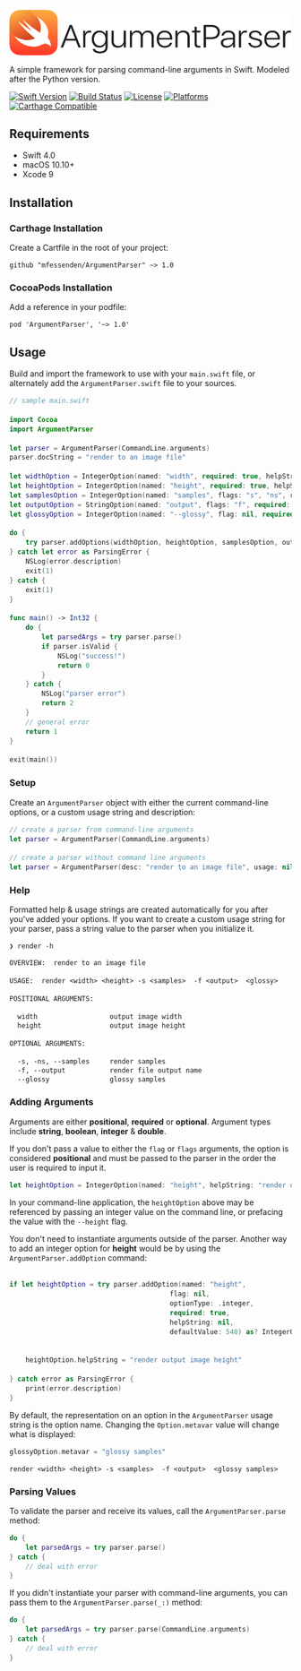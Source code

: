 ![ArgumentParser](images/header-800x128.png)

A simple framework for parsing command-line arguments in Swift. Modeled after the Python version.

[![Swift Version][swift-image]][swift-url]
[![Build Status][travis-image]][travis-url]
[![License][license-image]][license-url]
[![Platforms][platforms-image]][platforms-url]
[![Carthage Compatible][carthage-image]][carthage-url]

## Requirements

- Swift 4.0
- macOS 10.10+
- Xcode 9


## Installation

### Carthage Installation

Create a Cartfile in the root of your project:

    github "mfessenden/ArgumentParser" ~> 1.0

### CocoaPods Installation

Add a reference in your podfile:

    pod 'ArgumentParser', '~> 1.0'


## Usage

Build and import the framework to use with your `main.swift` file, or alternately add the `ArgumentParser.swift` file to your sources.

```swift
// sample main.swift

import Cocoa
import ArgumentParser

let parser = ArgumentParser(CommandLine.arguments)
parser.docString = "render to an image file"

let widthOption = IntegerOption(named: "width", required: true, helpString: "output image width", defaultValue: nil)
let heightOption = IntegerOption(named: "height", required: true, helpString: "output image height", defaultValue: nil)
let samplesOption = IntegerOption(named: "samples", flags: "s", "ns", required: true, helpString: "render samples", defaultValue: nil)
let outputOption = StringOption(named: "output", flags: "f", required: false, helpString: "render file output name")
let glossyOption = IntegerOption(named: "--glossy", flag: nil, required: true, helpString: "glossy samples", defaultValue: 50)

do {
    try parser.addOptions(widthOption, heightOption, samplesOption, outputOption, glossyOption)
} catch let error as ParsingError {
    NSLog(error.description)
    exit(1)
} catch {
    exit(1)
}

func main() -> Int32 {
    do {
        let parsedArgs = try parser.parse()
        if parser.isValid {
            NSLog("success!")
            return 0
        }
    } catch {
        NSLog("parser error")
        return 2
    }
    // general error
    return 1
}

exit(main())
```

### Setup

Create an `ArgumentParser` object with either the current command-line options, or a custom usage string and description:

```swift
// create a parser from command-line arguments
let parser = ArgumentParser(CommandLine.arguments)

// create a parser without command line arguments
let parser = ArgumentParser(desc: "render to an image file", usage: nil)
```

### Help

Formatted help & usage strings are created automatically for you after you've added your options. If you want to create a custom usage string for your parser, pass a string value to the parser when you initialize it.

```
❯ render -h                     
```
```
OVERVIEW:  render to an image file

USAGE:  render <width> <height> -s <samples>  -f <output>  <glossy>

POSITIONAL ARGUMENTS: 

  width                  output image width
  height                 output image height

OPTIONAL ARGUMENTS: 

  -s, -ns, --samples     render samples
  -f, --output           render file output name
  --glossy               glossy samples
```

### Adding Arguments

Arguments are either **positional**, **required** or **optional**. Argument types include **string**, **boolean**, **integer** & **double**.

If you don't pass a value to either the `flag` or `flags` arguments, the option is considered **positional** and must be passed to the parser in the order the user is required to input it.

```swift
let heightOption = IntegerOption(named: "height", helpString: "render output image height", defaultValue: 540)
```
In your command-line application, the `heightOption` above may be referenced by passing an integer value on the command line, or prefacing the value with the `--height` flag.


You don't need to instantiate arguments outside of the parser. Another way to add an integer option for **height** would be by using the `ArgumentParser.addOption` command:

```swift

if let heightOption = try parser.addOption(named: "height", 
                                        flag: nil, 
                                        optionType: .integer, 
                                        required: true, 
                                        helpString: nil, 
                                        defaultValue: 540) as? IntegerOption {
                                        
                               
    heightOption.helpString = "render output image height"
   
} catch error as ParsingError {
    print(error.description)
}
```

By default, the representation on an option in the `ArgumentParser` usage string is the option name. Changing the `Option.metavar` value will change what is displayed:

```swift
glossyOption.metavar = "glossy samples"
```

```
render <width> <height> -s <samples>  -f <output>  <glossy samples>
```

### Parsing Values


To validate the parser and receive its values, call the `ArgumentParser.parse` method:

```swift
do {
    let parsedArgs = try parser.parse()
} catch {
    // deal with error
}
```

If you didn't instantiate your parser with command-line arguments, you can pass them to the `ArgumentParser.parse(_:)` method:

```swift
do {
    let parsedArgs = try parser.parse(CommandLine.arguments)
} catch {
    // deal with error
}
```

[swift-image]:https://img.shields.io/badge/Swift-4.0-brightgreen.svg
[swift-url]: https://swift.org/
[license-image]:https://img.shields.io/badge/License-MIT-blue.svg
[license-url]:https://github.com/mfessenden/ArgumentParser/blob/master/LICENSE
[travis-image]:https://travis-ci.org/mfessenden/ArgumentParser.svg
[travis-url]:https://travis-ci.org/mfessenden/ArgumentParser
[platforms-image]:https://img.shields.io/badge/platforms-macOS-red.svg
[platforms-url]:http://www.apple.com
[carthage-image]:https://img.shields.io/badge/Carthage-compatible-4BC51D.svg
[carthage-url]:https://github.com/Carthage/Carthage
